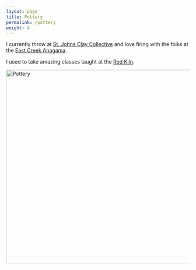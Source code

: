```yaml
---
layout: page
title: Pottery
permalink: /pottery
weight: 4
---
```


I currently throw at [St. Johns Clay Collective](https://www.stjohnsclay.com/) and love firing with the folks at the [East Creek Anagama](https://www.eastcreekart.org/).

I used to take amazing classes taught at the [Red Kiln](http://www.redkiln.org/).

<a data-flickr-embed="true" data-footer="true"  href="https://www.flickr.com/photos/147607901@N07/albums/72157678992097236" title="Pottery"><img src="https://c1.staticflickr.com/1/625/31857710863_27e078f00d_c.jpg" width="800" height="533" alt="Pottery"></a><script async src="//embedr.flickr.com/assets/client-code.js" charset="utf-8"></script>
